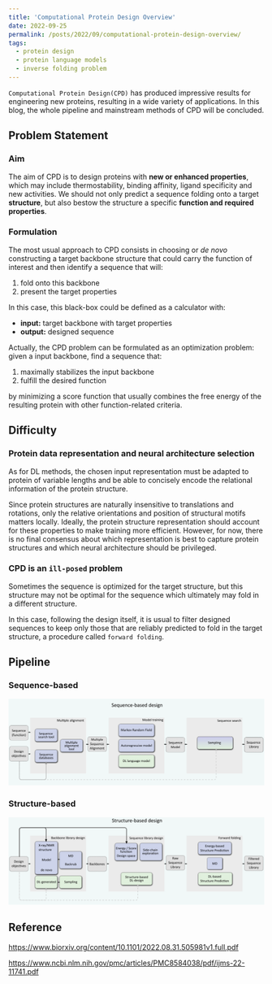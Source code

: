 ```yaml
---
title: 'Computational Protein Design Overview'
date: 2022-09-25
permalink: /posts/2022/09/computational-protein-design-overview/
tags:
  - protein design
  - protein language models
  - inverse folding problem
---
```


`Computational Protein Design(CPD)` has produced impressive results for engineering new proteins, resulting in a wide variety of applications. In this blog, the whole pipeline and mainstream methods of CPD will be concluded.

## Problem Statement

### Aim

The aim of CPD is to design proteins with **new or enhanced properties**, which may include thermostability, binding affinity, ligand specificity and new activities. We should not only predict a sequence folding onto a target **structure**, but also bestow the structure a specific **function and required properties**.

### Formulation

The most usual approach to CPD consists in choosing or *de novo* constructing a target backbone structure that could carry the function of interest and then identify a sequence that will:

1. fold onto this backbone
2. present the target properties

In this case, this black-box could be defined as a calculator with:

+ **input:** target backbone with target properties
+ **output:** designed sequence

Actually, the CPD problem can be formulated as an optimization problem: given a input backbone, find a sequence that:

1. maximally stabilizes the input backbone 
2. fulfill the desired function

by minimizing a score function that usually combines the free energy of the resulting protein with other function-related criteria.

## Difficulty

### Protein data representation and neural architecture selection

As for DL methods, the chosen input representation must be adapted to protein of variable lengths and be able to concisely encode the relational information of the protein structure. 

Since protein structures are naturally insensitive to translations and rotations, only the relative orientations and position of structural motifs matters locally. Ideally, the protein structure representation should account for these properties to make training more efficient. However, for now, there is no final consensus about which representation is best to capture protein structures and which neural architecture should be privileged.

### CPD is an `ill-posed` problem

Sometimes the sequence is optimized for the target structure, but this structure may not be optimal for the sequence which ultimately may fold in a different structure. 

In this case, following the design itself, it is usual to filter designed sequences to keep only those that are reliably predicted to fold in the target structure, a procedure called `forward folding`. 

## Pipeline

### Sequence-based

![](2022-09-25-15-32-32.png)

### Structure-based

![](2022-09-25-15-34-47.png)

## Reference

https://www.biorxiv.org/content/10.1101/2022.08.31.505981v1.full.pdf

https://www.ncbi.nlm.nih.gov/pmc/articles/PMC8584038/pdf/ijms-22-11741.pdf